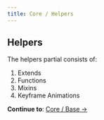 ```yaml
---
title: Core / Helpers
---
```


## Helpers

The helpers partial consists of:

1. Extends
2. Functions
3. Mixins
4. Keyframe Animations

**Continue to**: [Core / Base &rarr;](/core/base/)
